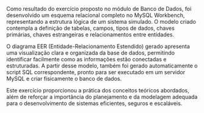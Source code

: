Como resultado do exercício proposto no módulo de Banco de Dados, foi desenvolvido um esquema relacional completo no MySQL Workbench, representando a estrutura lógica de um sistema simulado. O modelo criado contempla a definição de tabelas, campos, tipos de dados, chaves primárias, chaves estrangeiras e relacionamentos entre entidades.

O diagrama EER (Entidade-Relacionamento Estendido) gerado apresenta uma visualização clara e organizada da base de dados, permitindo identificar facilmente como as informações estão conectadas e estruturadas. A partir desse modelo, também foi gerado automaticamente o script SQL correspondente, pronto para ser executado em um servidor MySQL e criar fisicamente o banco de dados.

Este exercício proporcionou a prática dos conceitos teóricos abordados, além de reforçar a importância do planejamento e da modelagem adequada para o desenvolvimento de sistemas eficientes, seguros e escaláveis.
